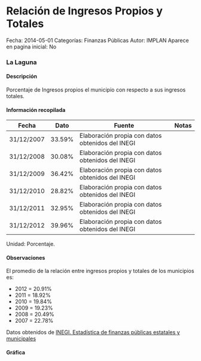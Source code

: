Relación de Ingresos Propios y Totales
=====

Fecha: 2014-05-01
Categorías: Finanzas Públicas
Autor: IMPLAN
Aparece en pagina inicial: No

### La Laguna

#### Descripción

Porcentaje de Ingresos propios el municipio con respecto a sus ingresos totales.

<!-- break -->

#### Información recopilada

<table class="table table-hover table-bordered matriz">
  <thead>
    <tr><th>Fecha</th><th>Dato</th><th>Fuente</th><th>Notas</th></tr>
  </thead>
  <tbody>
    <tr><td class="centrado">31/12/2007</td><td class="derecha">33.59%</td><td>Elaboración propia con datos obtenidos del INEGI</td><td></td></tr>
    <tr><td class="centrado">31/12/2008</td><td class="derecha">30.08%</td><td>Elaboración propia con datos obtenidos del INEGI</td><td></td></tr>
    <tr><td class="centrado">31/12/2009</td><td class="derecha">36.42%</td><td>Elaboración propia con datos obtenidos del INEGI</td><td></td></tr>
    <tr><td class="centrado">31/12/2010</td><td class="derecha">28.82%</td><td>Elaboración propia con datos obtenidos del INEGI</td><td></td></tr>
    <tr><td class="centrado">31/12/2011</td><td class="derecha">32.95%</td><td>Elaboración propia con datos obtenidos del INEGI</td><td></td></tr>
    <tr><td class="centrado">31/12/2012</td><td class="derecha">39.96%</td><td>Elaboración propia con datos obtenidos del INEGI</td><td></td></tr>
  </tbody>
</table>

Unidad: Porcentaje.

#### Observaciones

El promedio de la relación entre ingresos propios y totales de los municipios es:

- 2012 = 20.91%
- 2011 = 18.92%
- 2010 = 19.84%
- 2009 = 19.23%
- 2008 = 20.49%
- 2007 = 22.78%

Datos obtenidos de [INEGI. Estadística de finanzas públicas estatales y municipales](http://www.inegi.org.mx/sistemas/olap/Proyectos/bd/continuas/finanzaspublicas/FPMun.asp?s=est&c=11289&proy=efipem_fmun)

#### Gráfica

<div id="Morrisbrgqfhip" class="grafica"></div>
  <script>
  new Morris.Line({
    element: 'Morrisbrgqfhip',
    data: [
      { fecha: '2007-12-31', dato: 33.5900 },
      { fecha: '2008-12-31', dato: 30.0800 },
      { fecha: '2009-12-31', dato: 36.4200 },
      { fecha: '2010-12-31', dato: 28.8200 },
      { fecha: '2011-12-31', dato: 32.9500 },
      { fecha: '2012-12-31', dato: 39.9600 }
    ],
    xkey: 'fecha',
    ykeys: ['dato'],
    labels: ['Dato'],
    lineColors: ['#FF5B02'],
    xLabelFormat: function(d) {
      return d.getDate()+'/'+(d.getMonth()+1)+'/'+d.getFullYear();
    },
    dateFormat: function (ts) {
      var d = new Date(ts);
      return d.getDate() + '/' + (d.getMonth() + 1) + '/' + d.getFullYear();
    }
  });
  </script>
